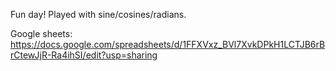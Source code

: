 Fun day!  Played with sine/cosines/radians.

Google sheets: https://docs.google.com/spreadsheets/d/1FFXVxz_BVl7XvkDPkH1LCTJB6rBrCtewJjR-Ra4ihSI/edit?usp=sharing
